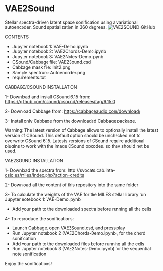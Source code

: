 # VAE2Sound
Stellar spectra-driven latent space sonification using a variational autoencoder. Sound spatialization in 360 degrees.
![VAE2SOUND-GitHub](https://github.com/AuditoryVO/VAE2Sound/assets/144262864/6b972b41-a5a2-4b56-9936-83cd220fadb2)

CONTENTS

- Jupyter notebook 1: VAE-Demo.ipynb
- Jupyter notebook 2: VAE2Chords-Demo.ipynb
- Jupyter notebook 3: VAE2Notes-Demo.ipynb
- CSound/Cabbage file: VAE2Sound.csd
- Cabbage mask file: Init2.png
- Sample spectrum: Autoencoder.png
- requirements.txt


CABBAGE/CSOUND INSTALLATION

1- Download and install CSound 6.15 from: https://github.com/csound/csound/releases/tag/6.15.0

2- Download Cabbage from: https://cabbageaudio.com/download/ 

3- Install only Cabbage from the downloaded Cabbage package.

   Warning: The latest version of Cabbage allows to optionally install the latest version of CSound. This default option should be unchecked not to overwrite CSound 6.15.
   Latests versions of CSound require additional plugins to work with the image CSound opcodes, so they should not be used.


VAE2SOUND INSTALLATION

1- Download the spectra from: http://svocats.cab.inta-csic.es/miles/index.php?action=credits

2- Download all the content of this repository into the same folder

3- To calculate the weights of the VAE for the MILES stellar library run Jupyter notebook 1: VAE-Demo.ipynb
   - Add your path to the downloaded spectra before running all the cells

4- To reproduce the sonifications:
   - Launch Cabbage, open VAE2Sound.csd, and press play
   - Run Jupyter notebook 2 (VAE2Chords-Demo.ipynb), for the chord sonification
   - Add your path to the downloaded files before running all the cells
   - Run Jupyter notebook 3 (VAE2Notes-Demo.ipynb) for the sequential note sonification

Enjoy the sonifications!
